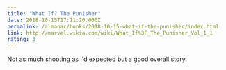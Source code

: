 ```yaml
---
title: "What If? The Punisher"
date: 2018-10-15T17:11:20.000Z
permalink: /almanac/books/2018-10-15-what-if-the-punisher/index.html
link: http://marvel.wikia.com/wiki/What_If%3F_The_Punisher_Vol_1_1
rating: 3
---
```


Not as much shooting as I'd expected but a good overall story.